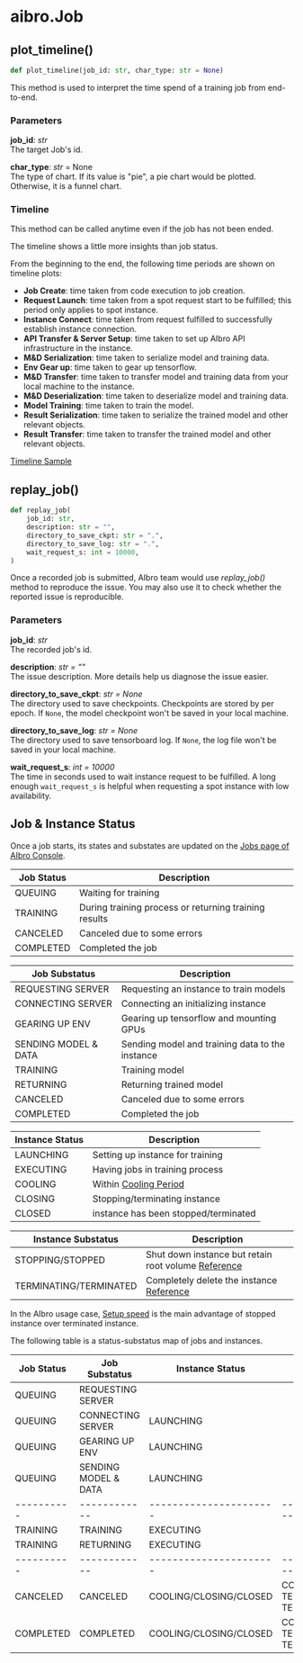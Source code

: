 # aibro.Job

## plot_timeline()

```python
def plot_timeline(job_id: str, char_type: str = None)
```

This method is used to interpret the time spend of a training job from end-to-end.

### Parameters

**job_id**: _str_<br/>
The target Job's id.

**char_type**: _str_ = None<br/>
The type of chart. If its value is "pie", a pie chart would be plotted. Otherwise, it is a funnel chart.

### Timeline

This method can be called anytime even if the job has not been ended.

The timeline shows a little more insights than job status.

From the beginning to the end, the following time periods are shown on timeline plots:

- **Job Create**: time taken from code execution to job creation.
- **Request Launch**: time taken from a spot request start to be fulfilled; this period only applies to spot instance.
- **Instance Connect**: time taken from request fulfilled to successfully establish instance connection.
- **API Transfer & Server Setup**: time taken to set up AIbro API infrastructure in the instance.
- **M&D Serialization**: time taken to serialize model and training data.
- **Env Gear up**: time taken to gear up tensorflow.
- **M&D Transfer**: time taken to transfer model and training data from your local machine to the instance.
- **M&D Deserialization**: time taken to deserialize model and training data.
- **Model Training**: time taken to train the model.
- **Result Serialization**: time taken to serialize the trained model and other relevant objects.
- **Result Transfer**: time taken to transfer the trained model and other relevant objects.

[Timeline Sample](https://aibro-user-timeline.s3.amazonaws.com/example/new_instance_timeline.html)

## replay_job()

```python
def replay_job(
    job_id: str,
    description: str = "",
    directory_to_save_ckpt: str = ".",
    directory_to_save_log: str = ".",
    wait_request_s: int = 10000,
)
```

Once a recorded job is submitted, AIbro team would use _replay_job()_ method to reproduce the issue. You may also use it to check whether the reported issue is reproducible.

### Parameters

**job_id**: _str_<br/>
The recorded job's id.

**description**: _str = ""_<br/>
The issue description. More details help us diagnose the issue easier.

**directory_to_save_ckpt**: _str = None_<br/>
The directory used to save checkpoints. Checkpoints are stored by per epoch. If `None`, the model checkpoint won't be saved in your local machine.

**directory_to_save_log**: _str = None_<br/>
The directory used to save tensorboard log. If `None`, the log file won't be saved in your local machine.

**wait_request_s**: _int = 10000_<br/>
The time in seconds used to wait instance request to be fulfilled. A long enough `wait_request_s` is helpful when
requesting a spot instance with low availability.

## Job & Instance Status

Once a job starts, its states and substates are updated on the [Jobs page of AIbro Console](https://aipaca.ai/jobs).

| Job Status | Description                                           |
| ---------- | ----------------------------------------------------- |
| QUEUING    | Waiting for training                                  |
| TRAINING   | During training process or returning training results |
| CANCELED   | Canceled due to some errors                           |
| COMPLETED  | Completed the job                                     |

| Job Substatus        | Description                                     |
| -------------------- | ----------------------------------------------- |
| REQUESTING SERVER    | Requesting an instance to train models          |
| CONNECTING SERVER    | Connecting an initializing instance             |
| GEARING UP ENV       | Gearing up tensorflow and mounting GPUs         |
| SENDING MODEL & DATA | Sending model and training data to the instance |
| TRAINING             | Training model                                  |
| RETURNING            | Returning trained model                         |
| CANCELED             | Canceled due to some errors                     |
| COMPLETED            | Completed the job                               |

| Instance Status | Description                              |
| --------------- | ---------------------------------------- |
| LAUNCHING       | Setting up instance for training         |
| EXECUTING       | Having jobs in training process          |
| COOLING         | Within [Cooling Period](#cooling-period) |
| CLOSING         | Stopping/terminating instance            |
| CLOSED          | instance has been stopped/terminated     |

| Instance Substatus     | Description                                                                                                                |
| ---------------------- | -------------------------------------------------------------------------------------------------------------------------- |
| STOPPING/STOPPED       | Shut down instance but retain root volume [Reference](https://docs.aws.amazon.com/AWSEC2/latest/UserGuide/Stop_Start.html) |
| TERMINATING/TERMINATED | Completely delete the instance [Reference](https://docs.aws.amazon.com/AWSEC2/latest/UserGuide/terminating-instances.html) |

In the AIbro usage case, [Setup speed](#setup-speed) is the main advantage of stopped instance over terminated instance.

The following table is a status-substatus map of jobs and instances.

| Job Status | Job Substatus        | Instance Status        | Instance Substatus                                    |
| ---------- | -------------------- | ---------------------- | ----------------------------------------------------- |
| QUEUING    | REQUESTING SERVER    |                        |                                                       |
| QUEUING    | CONNECTING SERVER    | LAUNCHING              |                                                       |
| QUEUING    | GEARING UP ENV       | LAUNCHING              |                                                       |
| QUEUING    | SENDING MODEL & DATA | LAUNCHING              |                                                       |
| ---------- | ------------         | ---------------------- | --------------------------                            |
| TRAINING   | TRAINING             | EXECUTING              |                                                       |
| TRAINING   | RETURNING            | EXECUTING              |                                                       |
| ---------- | ------------         | ---------------------- | --------------------------                            |
| CANCELED   | CANCELED             | COOLING/CLOSING/CLOSED | COOLING/(STOPPING, TERMINATING)/(STOPPED, TERMINATED) |
| COMPLETED  | COMPLETED            | COOLING/CLOSING/CLOSED | COOLING/(STOPPING, TERMINATING)/(STOPPED, TERMINATED) |
